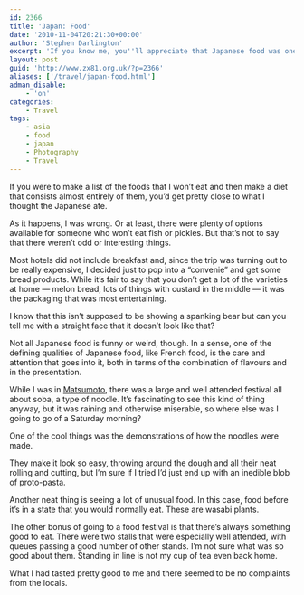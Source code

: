 ```yaml
---
id: 2366
title: 'Japan: Food'
date: '2010-11-04T20:21:30+00:00'
author: 'Stephen Darlington'
excerpt: 'If you know me, you''ll appreciate that Japanese food was one of things that I was not looking forward to before I went. Luckily I was wrong.'
layout: post
guid: 'http://www.zx81.org.uk/?p=2366'
aliases: ['/travel/japan-food.html']
adman_disable:
    - 'on'
categories:
    - Travel
tags:
    - asia
    - food
    - japan
    - Photography
    - Travel
---
```


If you were to make a list of the foods that I won’t eat and then make a diet that consists almost entirely of them, you’d get pretty close to what I thought the Japanese ate.

As it happens, I was wrong. Or at least, there were plenty of options available for someone who won’t eat fish or pickles. But that’s not to say that there weren’t odd or interesting things.

Most hotels did not include breakfast and, since the trip was turning out to be really expensive, I decided just to pop into a “convenie” and get some bread products. While it’s fair to say that you don’t get a lot of the varieties at home — melon bread, lots of things with custard in the middle — it was the packaging that was most entertaining.

I know that this isn’t supposed to be showing a spanking bear but can you tell me with a straight face that it doesn’t look like that?

Not all Japanese food is funny or weird, though. In a sense, one of the defining qualities of Japanese food, like French food, is the care and attention that goes into it, both in terms of the combination of flavours and in the presentation.

While I was in [Matsumoto](http://www.zx81.org.uk/travel/japan-matsumoto.html), there was a large and well attended festival all about soba, a type of noodle. It’s fascinating to see this kind of thing anyway, but it was raining and otherwise miserable, so where else was I going to go of a Saturday morning?

One of the cool things was the demonstrations of how the noodles were made.

They make it look so easy, throwing around the dough and all their neat rolling and cutting, but I’m sure if I tried I’d just end up with an inedible blob of proto-pasta.

Another neat thing is seeing a lot of unusual food. In this case, food before it’s in a state that you would normally eat. These are wasabi plants.

The other bonus of going to a food festival is that there’s always something good to eat. There were two stalls that were especially well attended, with queues passing a good number of other stands. I’m not sure what was so good about them. Standing in line is not my cup of tea even back home.

What I had tasted pretty good to me and there seemed to be no complaints from the locals.